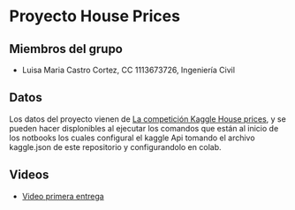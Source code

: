 # Proyecto House Prices

## Miembros del grupo

- Luisa Maria Castro Cortez, CC 1113673726, Ingeniería Civil

## Datos

Los datos del proyecto vienen de [La competición Kaggle House prices](https://www.kaggle.com/competitions/house-prices-advanced-regression-techniques), y se pueden hacer displonibles al ejecutar los comandos que están al inicio de los notbooks los cuales configural el kaggle Api tomando el archivo kaggle.json de este repositorio y configurandolo en colab.

## Videos

- [Video primera entrega]()
